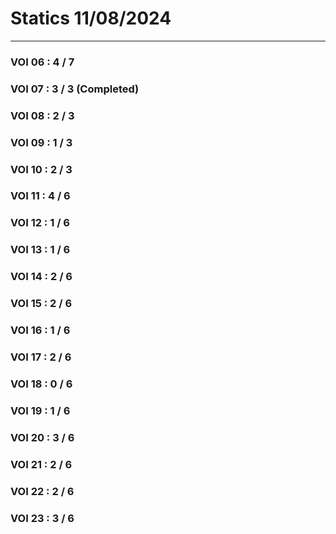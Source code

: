 # Statics 11/08/2024
----
### **VOI 06** : 4 / 7
### **VOI 07** : 3 / 3 (Completed)
### **VOI 08** : 2 / 3
### **VOI 09** : 1 / 3
### **VOI 10** : 2 / 3
### **VOI 11** : 4 / 6
### **VOI 12** : 1 / 6
### **VOI 13** : 1 / 6
### **VOI 14** : 2 / 6
### **VOI 15** : 2 / 6
### **VOI 16** : 1 / 6
### **VOI 17** : 2 / 6
### **VOI 18** : 0 / 6
### **VOI 19** : 1 / 6
### **VOI 20** : 3 / 6
### **VOI 21** : 2 / 6
### **VOI 22** : 2 / 6
### **VOI 23** : 3 / 6
